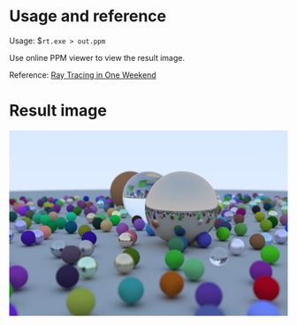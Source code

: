 # Usage and reference

Usage: $`rt.exe > out.ppm`

Use online PPM viewer to view the result image.

Reference: [Ray Tracing in One Weekend](https://raytracing.github.io/books/RayTracingInOneWeekend.html)

# Result image

![The scene](/_resources/rt_weekend.png)